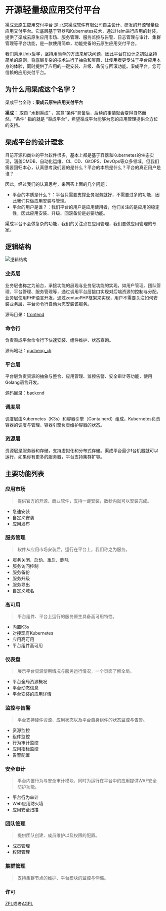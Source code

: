 # 开源轻量级应用交付平台

渠成云原生应用交付平台 是 北京渠成软件有限公司自主设计、研发的开源轻量级应用交付平台。它底层基于容器和Kubernetes技术，通过Helm进行应用的封装，提供了渠成云原生应用市场、服务管理、服务监控与告警、日志管理与审计、集群管理等平台功能，是一款使用简单，功能完备的云原生应用交付平台。

我们秉承Unix哲学，坚持用简单的方法来解决问题，因此平台在设计之初就坚持简单的原则，将底层复杂的技术进行了抽象和屏蔽，让使用者更专注于平台应用本身的体验，同时提供了应用的一键安装、升级、备份与回滚功能。渠成平台，您可信赖的应用交付平台。

## 为什么用渠成这个名字？

渠成平台全称：**渠成云原生应用交付平台**

**渠成：** 取自 “水到渠成” ，寓意“条件”具备后，后续的事情就会变得自然而然。“条件” 指的就是 “渠成平台”，希望渠成平台能够为您的应用管理提供全方位的支持。

## 渠成平台的设计理念

目前开源和商业的平台软件很多，基本上都是基于容器和Kubernetes的生态实现，涵盖CMDB、自动化运维、CI、CD、GitOPS、DevOps等众多领域。但我们需要回归本心，认真思考我们要的是什么？平台的本质是什么？平台的真正用户是谁？

因此，经过我们的认真思考，来回答上面的几个问题：

- 平台的本质是什么？：平台只需要支撑业务服务就好，不需要过多的功能，因此我们只做应用安装与管理。
- 平台的用户是谁？：我们平台的用户是应用使用者，他们关注的是应用的稳定性，因此应用安装、升级、回滚备份是必要功能。

渠成平台不会做复杂的功能，我们的关注点在应用管理，我们要做应用管理的专家。

## 逻辑结构

![逻辑结构](https://img.qucheng.com/www/manual/2022/06/logical-architecture.png)

### 业务层

业务层也称之为前台，承接功能的展现与业务层功能的实现，如用户管理、团队管理、平台管理、服务管理等，通过调用平台层接口实现对后端资源的控制与分配。
业务层使用PHP语言开发，通过zentaoPHP框架来实现，用户不需要关注如何安装业务层，平台命令行自动为您安装该服务。

源码目录：[frontend](./frontend)

### 命令行

负责渠成平台命令行下快速安装、组件维护、状态查询。

源码地址：[qucheng_cli](https://github.com/easysoft/qucheng_cli)

### 平台层

平台层负责资源的抽象与整合、应用管理、监控告警、安全审计等功能，使用Golang语言开发。

源码目录：[backend](./backend)

### 调度层

调度层由Kubernetes（K3s）和容器引擎（Containerd）组成，Kubernetes负责容器的调度与管理，容器引擎负责维护容器的状态。

### 资源层

资源层是服务器和存储，支持虚拟化和分布式存储。渠成平台最少1台机器就可以运行，如果你有更多的服务器，平台支持集群扩容。

## 主要功能列表

### 应用市场

> 提供官方的开源、商业软件，支持一键安装，数秒内就可以安装完成。

   - 急速安装
   - 自定义安装
   - 应用发布
   ### 服务管理

> 软件从应用市场安装后，运行在平台上，我们称之为服务。

   - 服务关闭、启动、重启、删除
   - 服务访问控制
   - 服务备份
   - 服务升级
   - 服务导出
   - 自定义域名
### 高可用

> 平台组件、平台上运行的服务原生具备高可用特性。

   - 内置K3s
   - 对接现有Kubernetes
   - 应用高可用
   - 平台组件高可用
### 仪表盘

> 展示平台资源使用情况与服务运行情况，一个页面了解全局。

   - 平台全局资源概况
   - 平台动态信息
   - 平台安装的应用详情
### 监控与告警

> 平台支持硬件资源、应用状态以及平台自身组件的状态监控与告警。

   - 资源监控
   - 组件监控
   - 行为审计监控
   - 应用指标监控
   - 告警配置
### 安全审计

> 平台内置行为与安全审计模块，同时为运行在平台中的应用提供WAF安全防护功能。

   - 平台行为审计
   - Web应用防火墙
   - 应用安全扫描
### 团队管理

> 提供团队创建、成员维护以及权限的配置。

   - 成员管理
   - 权限管理

### 集群管理

> 支持集群节点的维护、平台模块的监控与伸缩。

### 许可

[ZPL](http://zpl.pub/page/zplv12.html)或者[AGPL](https://www.gnu.org/licenses/agpl-3.0.en.html)
